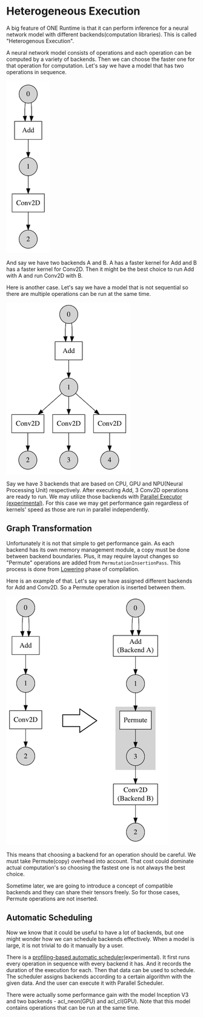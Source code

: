 # Heterogeneous Execution

A big feature of ONE Runtime is that it can perform inference for a neural network model with different backends(computation libraries). This is called "Heterogenous Execution".

A neural network model consists of operations and each operation can be computed by a variety of backends. Then we can choose the faster one for that operation for computation. Let's say we have a model that has two operations in sequence.

![Add-Conv model](heterogeneous-execution-add-conv-model.png)

And say we have two backends A and B. A has a faster kernel for Add and B has a faster kernel for Conv2D. Then it might be the best choice to run Add with A and run Conv2D with B.

Here is another case. Let's say we have a model that is not sequential so there are multiple operations can be run at the same time.

![Add-3Conv model](heterogeneous-execution-add-3-conv-model.png)

Say we have 3 backends that are based on CPU, GPU and NPU(Neural Processing Unit) respectively. After executing Add, 3 Conv2D operations are ready to run. We may utilize those backends with [Parallel Executor (experimental)](./executors.md#parallel-executor-(experimental)). For this case we may get performance gain regardless of kernels' speed as those are run in parallel independently.

## Graph Transformation

Unfortunately it is not that simple to get performance gain. As each backend has its own memory management module, a copy must be done between backend boundaries. Plus, it may require layout changes so "Permute" operations are added from  `PermutationInsertionPass`. This process is done from [Lowering](./core.md#1.-lowering) phase of compilation.

Here is an example of that. Let's say we have assigned different backends for Add and Conv2D. So a Permute operation is inserted between them.

![Add-Conv model](heterogeneous-execution-add-conv-model-lowering.png)

This means that choosing a backend for an operation should be careful. We must take Permute(copy) overhead into account. That cost could dominate actual computation's so choosing the fastest one is not always the best choice.

Sometime later, we are going to introduce a concept of compatible backends and they can share their tensors freely. So for those cases, Permute operations are not inserted.

## Automatic Scheduling

Now we know that it could be useful to have a lot of backends, but one might wonder how we can schedule backends effectively. When a model is large, it is not trivial to do it manually by a user.

There is a [profiling-based automatic scheduler](/runtime/onert/core/src/compiler/HEScheduler.h)(experimental). It first runs every operation in sequence with every backend it has. And it records the duration of the execution for each. Then that data can be used to schedule. The scheduler assigns backends according to a certain algorithm with the given data. And the user can execute it with Parallel Scheduler.

There were actually some performance gain with the model Inception V3 and two backends - acl_neon(GPU) and acl_cl(GPU). Note that this model contains operations that can be run at the same time.
